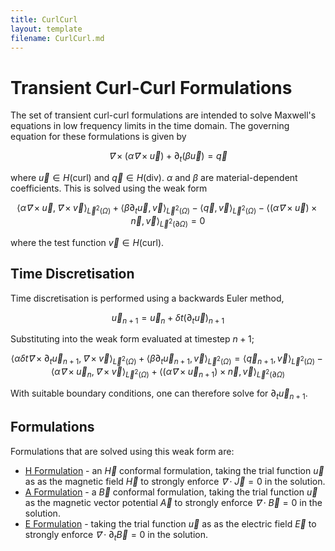 ```yaml
---
title: CurlCurl
layout: template
filename: CurlCurl.md
---
```

# Transient Curl-Curl Formulations
The set of transient curl-curl formulations are intended to solve Maxwell's equations in low frequency limits in the time domain.
The governing equation for these formulations is given by

$$
\vec ∇× \left(α \vec ∇× \vec u\right) +\partial_t \left(β \vec u \right) = \vec q
$$

where $\vec u ∈ H(\mathrm{curl})$ and $\vec q ∈ H(\mathrm{div})$. $α$ and $β$ are material-dependent coefficients.
This is solved using the weak form

$$
\langle\alpha \vec ∇× \vec u, \vec ∇× \vec v \rangle_{\vec L^2(\Omega)} + \langle\beta \partial_t \vec u, \vec v \rangle_{\vec L^2(\Omega)} - \langle\vec q, \vec v\rangle_{\vec L^2(\Omega)} - \langle(α \vec ∇× \vec u) × \vec n, \vec v\rangle_{\vec L^2(\partial \Omega)} = 0
$$

where the test function $\vec v ∈ H(\mathrm{curl})$.

## Time Discretisation
Time discretisation is performed using a backwards Euler method, 

$$
\vec u_{n+1} = \vec u_{n} + \delta t \left(\partial_t \vec u\right)_{n+1}
$$

Substituting into the weak form evaluated at timestep $n+1$;

$$
\langle\alpha \delta t \vec ∇× \partial_t \vec u_{n+1}, \vec ∇× \vec v \rangle_{\vec L^2(\Omega)} +
\langle\beta \partial_t \vec u_{n+1}, \vec v \rangle_{\vec L^2(\Omega)} = \langle\vec q_{n+1}, \vec v\rangle_{\vec L^2(\Omega)} -\langle\alpha \vec ∇× \vec u_n, \vec ∇× \vec v \rangle_{\vec L^2(\Omega)} + \langle(α \vec ∇× \vec u_{n+1}) × \vec n, \vec v\rangle_{\vec L^2(\partial \Omega)}
$$

With suitable boundary conditions, one can therefore solve for $\partial_t \vec u_{n+1}$.

## Formulations
Formulations that are solved using this weak form are:
- [H Formulation](HFormulation.md) - an $\vec H$ conformal formulation, taking the trial function $\vec u$ as as the magnetic field $\vec H$ to strongly enforce $\vec ∇ \cdot \vec J = 0$ in the solution.
- [A Formulation](AFormulation.md) - a $\vec B$ conformal formulation, taking the trial function $\vec u$ as the magnetic vector potential $\vec A$ to strongly enforce $\vec ∇ \cdot \vec B = 0$ in the solution. 
- [E Formulation](EFormulation.md) - taking the trial function $\vec u$ as as the electric field $\vec E$ to strongly enforce $\vec ∇ \cdot \partial_t \vec B = 0$ in the solution.
